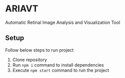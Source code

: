 # ARIAVT

Automatic Retinal Image Analysis and Visualization Tool

[comment]: <> (**https://www.cluemediator.com/login-app-create-login-form-in-reactjs-using-secure-rest-api-part-3**)

## Setup
Follow below steps to run project

1. Clone repository
2. Run `npm i` command to install dependencies
3. Execute `npm start` command to run the project

  

